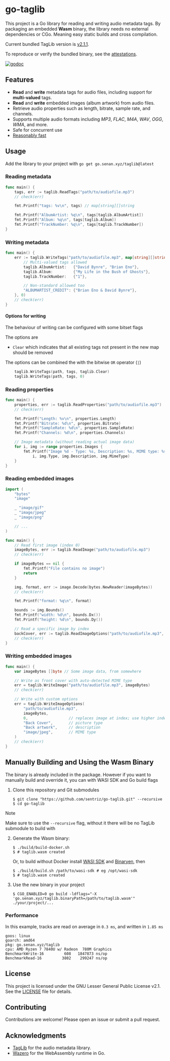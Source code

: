 # go-taglib

This project is a Go library for reading and writing audio metadata tags. By packaging an embedded **Wasm** binary, the library needs no external dependencies or CGo. Meaning easy static builds and cross compilation.

Current bundled TagLib version is [v2.1.1](https://github.com/taglib/taglib/releases/tag/v2.1.1).

To reproduce or verify the bundled binary, see the [attestations](https://github.com/sentriz/go-taglib/attestations/).

[![godoc](https://img.shields.io/badge/pkg.go.dev-doc-blue)](http://pkg.go.dev/go.senan.xyz/taglib)

## Features

- **Read** and **write** metadata tags for audio files, including support for **multi-valued** tags.
- **Read** and **write** embedded images (album artwork) from audio files.
- Retrieve audio properties such as length, bitrate, sample rate, and channels.
- Supports multiple audio formats including _MP3_, _FLAC_, _M4A_, _WAV_, _OGG_, _WMA_, and more.
- Safe for concurrent use
- [Reasonably fast](#performance)

## Usage

Add the library to your project with `go get go.senan.xyz/taglib@latest`

### Reading metadata

```go
func main() {
    tags, err := taglib.ReadTags("path/to/audiofile.mp3")
    // check(err)

    fmt.Printf("tags: %v\n", tags) // map[string][]string

    fmt.Printf("AlbumArtist: %q\n", tags[taglib.AlbumArtist])
    fmt.Printf("Album: %q\n", tags[taglib.Album])
    fmt.Printf("TrackNumber: %q\n", tags[taglib.TrackNumber])
}
```

### Writing metadata

```go
func main() {
    err := taglib.WriteTags("path/to/audiofile.mp3", map[string][]string{
        // Multi-valued tags allowed
        taglib.AlbumArtist:   {"David Bynre", "Brian Eno"},
        taglib.Album:         {"My Life in the Bush of Ghosts"},
        taglib.TrackNumber:   {"1"},

        // Non-standard allowed too
        "ALBUMARTIST_CREDIT": {"Brian Eno & David Bynre"},
    }, 0)
    // check(err)
}
```

#### Options for writing

The behaviour of writing can be configured with some bitset flags

The options are

- `Clear` which indicates that all existing tags not present in the new map should be removed

The options can be combined the with the bitwise `OR` operator (`|`)

```go
    taglib.WriteTags(path, tags, taglib.Clear)
    taglib.WriteTags(path, tags, 0)
```

### Reading properties

```go
func main() {
    properties, err := taglib.ReadProperties("path/to/audiofile.mp3")
    // check(err)

    fmt.Printf("Length: %v\n", properties.Length)
    fmt.Printf("Bitrate: %d\n", properties.Bitrate)
    fmt.Printf("SampleRate: %d\n", properties.SampleRate)
    fmt.Printf("Channels: %d\n", properties.Channels)

    // Image metadata (without reading actual image data)
    for i, img := range properties.Images {
        fmt.Printf("Image %d - Type: %s, Description: %s, MIME type: %s\n",
            i, img.Type, img.Description, img.MimeType)
    }
}
```

### Reading embedded images

```go
import (
    "bytes"
    "image"

    _ "image/gif"
    _ "image/jpeg"
    _ "image/png"

    // ...
)

func main() {
    // Read first image (index 0)
    imageBytes, err := taglib.ReadImage("path/to/audiofile.mp3")
    // check(err)

    if imageBytes == nil {
        fmt.Printf("File contains no image")
        return
    }

    img, format, err := image.Decode(bytes.NewReader(imageBytes))
    // check(err)

    fmt.Printf("format: %q\n", format)

    bounds := img.Bounds()
    fmt.Printf("width: %d\n", bounds.Dx())
    fmt.Printf("height: %d\n", bounds.Dy())

    // Read a specific image by index
    backCover, err := taglib.ReadImageOptions("path/to/audiofile.mp3", 1)
    // check(err)
}
```

### Writing embedded images

```go
func main() {
    var imageBytes []byte // Some image data, from somewhere

    // Write as front cover with auto-detected MIME type
    err = taglib.WriteImage("path/to/audiofile.mp3", imageBytes)
    // check(err)

    // Write with custom options
    err = taglib.WriteImageOptions(
        "path/to/audiofile.mp3",
        imageBytes,
        0,                  // replaces image at index; use higher index to append
        "Back Cover",       // picture type
        "Back artwork",     // description
        "image/jpeg",       // MIME type
    )
    // check(err)
}
```

## Manually Building and Using the Wasm Binary

The binary is already included in the package. However if you want to manually build and override it, you can with WASI SDK and Go build flags

1. Clone this repository and Git submodules

   ```console
   $ git clone "https://github.com/sentriz/go-taglib.git" --recursive
   $ cd go-taglib
   ```

> [!NOTE]
> Make sure to use the `--recursive` flag, without it there will be no TagLib submodule to build with

2. Generate the Wasm binary:

   ```console
   $ ./build/build-docker.sh
   $ # taglib.wasm created
   ```

   Or, to build without Docker install [WASI SDK](https://github.com/WebAssembly/wasi-sdk) and [Binaryen](https://github.com/WebAssembly/binaryen), then

   ```console
   $ ./build/build.sh /path/to/wasi-sdk # eg /opt/wasi-sdk
   $ # taglib.wasm created
   ```

3. Use the new binary in your project

   ```console
   $ CGO_ENABLED=0 go build -ldflags="-X 'go.senan.xyz/taglib.binaryPath=/path/to/taglib.wasm'" ./your/project/...
   ```

### Performance

In this example, tracks are read on average in `0.3 ms`, and written in `1.85 ms`

```
goos: linux
goarch: amd64
pkg: go.senan.xyz/taglib
cpu: AMD Ryzen 7 7840U w/ Radeon  780M Graphics
BenchmarkWrite-16         608   1847873 ns/op
BenchmarkRead-16         3802    299247 ns/op
```

## License

This project is licensed under the GNU Lesser General Public License v2.1. See the [LICENSE](LICENSE) file for details.

## Contributing

Contributions are welcome! Please open an issue or submit a pull request.

## Acknowledgments

- [TagLib](https://taglib.org/) for the audio metadata library.
- [Wazero](https://github.com/tetratelabs/wazero) for the WebAssembly runtime in Go.
